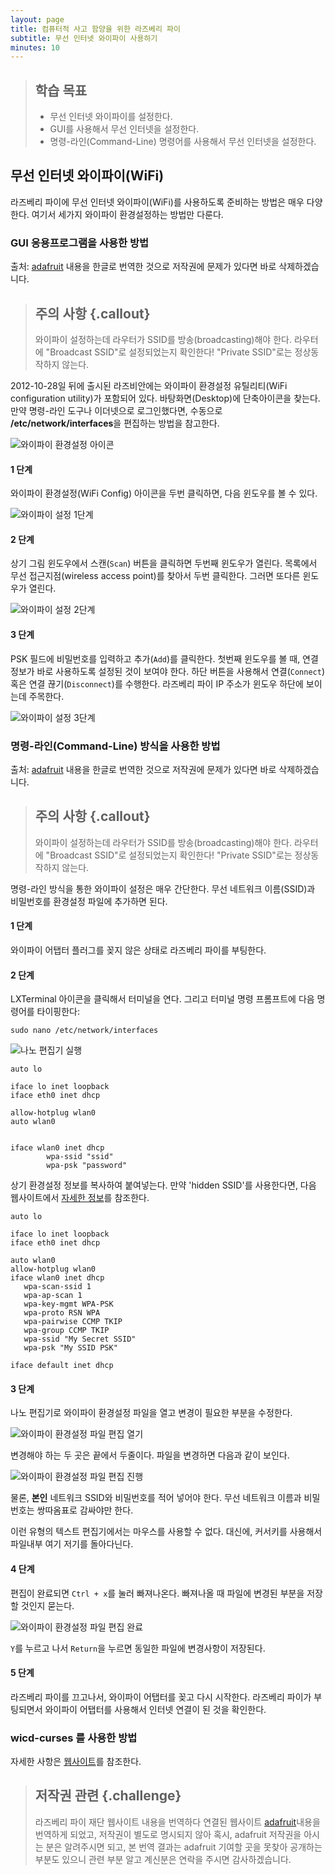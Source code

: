 ```yaml
---
layout: page
title: 컴퓨터적 사고 함양을 위한 라즈베리 파이
subtitle: 무선 인터넷 와이파이 사용하기
minutes: 10
---
```

> ## 학습 목표
>
> *   무선 인터넷 와이파이를 설정한다.
> *   GUI를 사용해서 무선 인터넷을 설정한다.
> *   명령-라인(Command-Line) 명령어를 사용해서 무선 인터넷을 설정한다.


## 무선 인터넷 와이파이(WiFi)

라즈베리 파이에 무선 인터넷 와이파이(WiFi)를 사용하도록 준비하는 방법은 매우 다양한다. 여기서 세가지 와이파이 환경설정하는 방법만 다룬다.

### GUI 응용프로그램을 사용한 방법
출처: [adafruit](http://learn.adafruit.com/adafruits-raspberry-pi-lesson-3-network-setup/setting-up-wifi-with-raspbian) 내용을 한글로 번역한 것으로 저작권에 문제가 있다면 바로 삭제하겠습니다.

> ## 주의 사항 {.callout}
>
> 와이파이 설정하는데 라우터가 SSID를 방송(broadcasting)해야 한다. 
> 라우터에 "Broadcast SSID"로 설정되었는지 확인한다!
> "Private SSID"로는 정상동작하지 않는다.

2012-10-28일 뒤에 출시된 라즈비안에는 와이파이 환경설정 유틸리티(WiFi configuration utility)가 포함되어 있다. 바탕화면(Desktop)에 단축아이콘을 찾는다.만약 명령-라인 도구나 이더넷으로 로그인했다면, 수동으로 **/etc/network/interfaces**을 편집하는 방법을 참고한다.

![와이파이 환경설정 아이콘](fig/learn_raspberry_pi_wifi_config_icon.png)

#### 1 단계
와이파이 환경설정(WiFi Config) 아이콘을 두번 클릭하면, 다음 윈도우를 볼 수 있다.

![와이파이 설정 1단계](fig/learn_raspberry_pi_wpa_gui_1.png)

#### 2 단계

상기 그림 윈도우에서 스캔(`Scan`) 버튼을 클릭하면 두번째 윈도우가 열린다. 목록에서 무선 접근지점(wireless access point)를 찾아서 두번 클릭한다.
그러면 또다른 윈도우가 열린다.

![와이파이 설정 2단계](fig/learn_raspberry_pi_wpa_gui2.png)

#### 3 단계

PSK 필드에 비밀번호를 입력하고 추가(`Add`)를 클릭한다. 첫번째 윈도우를 볼 때, 연결정보가 바로 사용하도록 설정된 것이 보여야 한다. 하단 버튼을 사용해서 연결(`Connect`) 혹은 연결 끊기(`Disconnect`)를 수행한다. 라즈베리 파이 IP 주소가 윈도우 하단에 보이는데 주목한다.

![와이파이 설정 3단계](fig/learn_raspberry_pi_wpa_gui5.png)

### 명령-라인(Command-Line) 방식을 사용한 방법
출처: [adafruit](https://www.raspberrypi.org/documentation/configuration/wireless/wireless-cli.md) 내용을 한글로 번역한 것으로 저작권에 문제가 있다면 바로 삭제하겠습니다.
> ## 주의 사항 {.callout}
>
> 와이파이 설정하는데 라우터가 SSID를 방송(broadcasting)해야 한다. 
> 라우터에 "Broadcast SSID"로 설정되었는지 확인한다!
> "Private SSID"로는 정상동작하지 않는다.

명령-라인 방식을 통한 와이파이 설정은 매우 간단한다.
무선 네트워크 이름(SSID)과 비밀번호를 환경설정 파일에 추가하면 된다.

#### 1 단계

와이파이 어탭터 플러그를 꽂지 않은 상태로 라즈베리 파이를 부팅한다.

#### 2 단계

LXTerminal 아이콘을 클릭해서 터미널을 연다. 
그리고 터미널 명령 프롬프트에 다음 명령어를 타이핑한다:

~~~ {.input}
sudo nano /etc/network/interfaces
~~~

![나노 편집기 실행](fig/learn_raspberry_pi_occ_1.png)

~~~ {.input}
auto lo
 
iface lo inet loopback
iface eth0 inet dhcp
 
allow-hotplug wlan0
auto wlan0
 
 
iface wlan0 inet dhcp
        wpa-ssid "ssid"
        wpa-psk "password"
~~~

상기 환경설정 정보를 복사하여 붙여넣는다. 만약 'hidden SSID'를 사용한다면, 다음 웹사이트에서 [자세한 정보](http://www.dafinga.net/2013/01/how-to-setup-raspberry-pi-with-hidden.html)를 참조한다.

~~~ {.input}
auto lo
 
iface lo inet loopback
iface eth0 inet dhcp
 
auto wlan0
allow-hotplug wlan0
iface wlan0 inet dhcp
   wpa-scan-ssid 1
   wpa-ap-scan 1
   wpa-key-mgmt WPA-PSK
   wpa-proto RSN WPA
   wpa-pairwise CCMP TKIP
   wpa-group CCMP TKIP
   wpa-ssid "My Secret SSID"
   wpa-psk "My SSID PSK"
 
iface default inet dhcp
~~~

#### 3 단계

나노 편집기로 와이파이 환경설정 파일을 열고 변경이 필요한 부분을 수정한다.

![와이파이 환경설정 파일 편집 열기](fig/learn_raspberry_pi_occ_2.png)

변경해야 하는 두 곳은 끝에서 두줄이다.
파일을 변경하면 다음과 같이 보인다.

![와이파이 환경설정 파일 편집 진행](fig/learn_raspberry_pi_occ_3.png)

물론, **본인** 네트워크 SSID와 비밀번호를 적어 넣어야 한다. 무선 네트워크 이름과 비밀번호는 쌍따옴표로 감싸야만 한다.  

이런 유형의 텍스트 편집기에서는 마우스를 사용할 수 없다. 대신에, 커서키를 사용해서 파일내부 여기 저기를 돌아다닌다.  

#### 4 단계

편집이 완료되면 `Ctrl + x`를 눌러 빠져나온다. 빠져나올 때 파일에 변경된 부분을 저장할 것인지 묻는다.

![와이파이 환경설정 파일 편집 완료](fig/learn_raspberry_pi_occ_4.png)

`Y`를 누르고 나서 `Return`을 누르면 동일한 파일에 변경사항이 저장된다.

#### 5 단계

라즈베리 파이를 끄고나서, 와이파이 어탭터를 꽂고 다시 시작한다. 라즈베리 파이가 부팅되면서 와이파이 어탭터를 사용해서 인터넷 연결이 된 것을 확인한다. 


### wicd-curses 를 사용한 방법

자세한 사항은 [웹사이트](http://www.raspyfi.com/wi-fi-on-raspberry-pi-a-simple-guide/)를 참조한다.

> ## 저작권 관련 {.challenge}
> 라즈베리 파이 재단 웹사이트 내용을 번역하다 연결된 
> 웹사이트 [adafruit](https://learn.adafruit.com)내용을 번역하게 되었고, 저작권이 별도로 명시되지 않아 혹시, adafruit 저작권을 아시는 분은 알려주시면 되고, 본 번역 결과는 adafruit 기여할 곳을 못찾아 공개하는 부분도 있으니 관련 부분 알고 계신분은 연락을 주시면 감사하겠습니다.  
>
